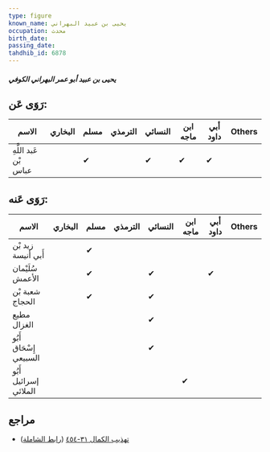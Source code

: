 ```yaml
---
type: figure
known_name: يحيى بن عبيد البهراني
occupation: محدث
birth_date:
passing_date:
tahdhib_id: 6878
---
```

##### يحيى بن عبيد أبو عمر البهراني الكوفي

## رَوَى عَن:
| الاسم                 | البخاري | مسلم | الترمذي | النسائي | ابن ماجه | أبي داود | Others |
| --------------------- | ------- | ---- | ------- | ------- | -------- | -------- | ------ |
| عَبد اللَّهِ بْن عباس |         | ✔    |         | ✔       | ✔        | ✔        |        |
## رَوَى عَنه:
| الاسم                  | البخاري | مسلم | الترمذي | النسائي | ابن ماجه | أبي داود | Others |
| ---------------------- | ------- | ---- | ------- | ------- | -------- | -------- | ------ |
| زيد بْن أَبي أنيسة     |         | ✔    |         |         |          |          |        |
| سُلَيْمان الأعمش       |         | ✔    |         | ✔       |          | ✔        |        |
| شعبة بْن الحجاج        |         | ✔    |         | ✔       |          |          |        |
| مطيع الغزال            |         |      |         | ✔       |          |          |        |
| أَبُو إِسْحَاق السبيعي |         |      |         | ✔       |          |          |        |
| أَبُو إسرائيل الملائي  |         |      |         |         | ✔        |          |        |
## مراجع
- [تهذيب الكمال ٣١-٤٥٤](obsidian://open?vault=Tahdhib-al-Kamal&file=Figures/٦٨٧٨-يحيى%20بن%20عبيد%20أبو%20عمر%20البهراني%20الكوفي) ([رابط الشاملة](https://shamela.ws/book/3722/17002))